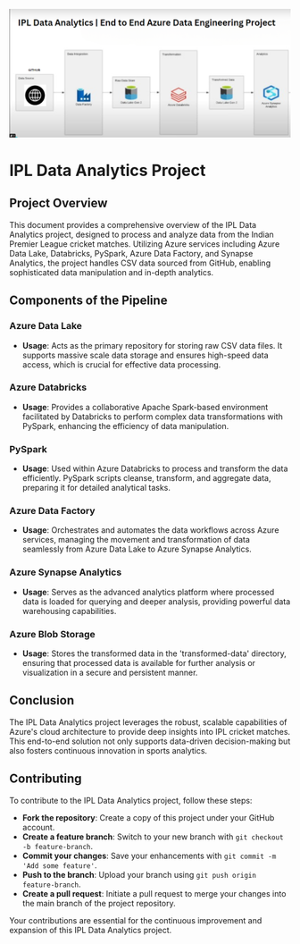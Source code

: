 ![IPL Project Architecture](https://github.com/FaisalxWattoo/IPL_Data_Analytics-End_To_End_Azure_Data_Eng_Project/blob/main/azure%20ipl%20project%20architecture.png "IPL Project Architecture")

# IPL Data Analytics Project

## Project Overview

This document provides a comprehensive overview of the IPL Data Analytics project, designed to process and analyze data from the Indian Premier League cricket matches. Utilizing Azure services including Azure Data Lake, Databricks, PySpark, Azure Data Factory, and Synapse Analytics, the project handles CSV data sourced from GitHub, enabling sophisticated data manipulation and in-depth analytics.

## Components of the Pipeline

### Azure Data Lake

- **Usage**: Acts as the primary repository for storing raw CSV data files. It supports massive scale data storage and ensures high-speed data access, which is crucial for effective data processing.

### Azure Databricks

- **Usage**: Provides a collaborative Apache Spark-based environment facilitated by Databricks to perform complex data transformations with PySpark, enhancing the efficiency of data manipulation.

### PySpark

- **Usage**: Used within Azure Databricks to process and transform the data efficiently. PySpark scripts cleanse, transform, and aggregate data, preparing it for detailed analytical tasks.

### Azure Data Factory

- **Usage**: Orchestrates and automates the data workflows across Azure services, managing the movement and transformation of data seamlessly from Azure Data Lake to Azure Synapse Analytics.

### Azure Synapse Analytics

- **Usage**: Serves as the advanced analytics platform where processed data is loaded for querying and deeper analysis, providing powerful data warehousing capabilities.

### Azure Blob Storage

- **Usage**: Stores the transformed data in the 'transformed-data' directory, ensuring that processed data is available for further analysis or visualization in a secure and persistent manner.

## Conclusion

The IPL Data Analytics project leverages the robust, scalable capabilities of Azure's cloud architecture to provide deep insights into IPL cricket matches. This end-to-end solution not only supports data-driven decision-making but also fosters continuous innovation in sports analytics.

## Contributing

To contribute to the IPL Data Analytics project, follow these steps:
- **Fork the repository**: Create a copy of this project under your GitHub account.
- **Create a feature branch**: Switch to your new branch with `git checkout -b feature-branch`.
- **Commit your changes**: Save your enhancements with `git commit -m 'Add some feature'`.
- **Push to the branch**: Upload your branch using `git push origin feature-branch`.
- **Create a pull request**: Initiate a pull request to merge your changes into the main branch of the project repository.

Your contributions are essential for the continuous improvement and expansion of this IPL Data Analytics project.
